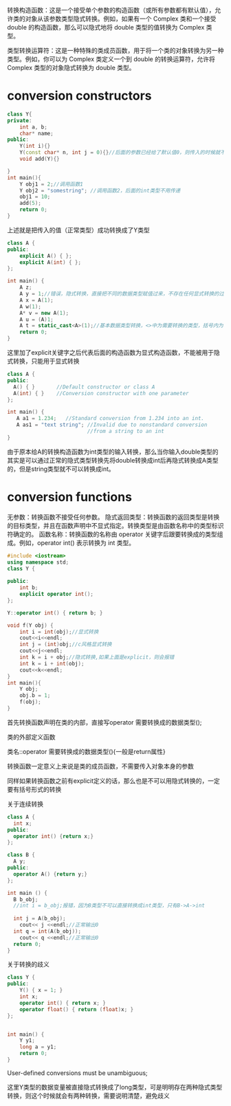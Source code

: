 

转换构造函数：这是一个接受单个参数的构造函数（或所有参数都有默认值），允许类的对象从该参数类型隐式转换。例如，如果有一个 Complex 类和一个接受 double 的构造函数，那么可以隐式地将 double 类型的值转换为 Complex 类型。



类型转换运算符：这是一种特殊的类成员函数，用于将一个类的对象转换为另一种类型。例如，你可以为 Complex 类定义一个到 double 的转换运算符，允许将 Complex 类型的对象隐式转换为 double 类型。





# conversion constructors

```c++
class Y{
private:
    int a, b;
    char* name;
public:
    Y(int i){}
    Y(const char* n, int j = 0){}//后面的参数已经给了默认值0，则传入的时候就不需要显式传入后面的参数
    void add(Y){}

}
int main(){
    Y obj1 = 2;//调用函数1
    Y obj2 = "somestring"; //调用函数2，后面的int类型不用传递
    obj1 = 10;
    add(5);
    return 0;
}

```

上述就是把传入的值（正常类型）成功转换成了Y类型

```c++
class A {
public:
    explicit A() { };
    explicit A(int) { };
};

int main() {
    A z;
    A y = 1;//错误，隐式转换，直接把不同的数据类型赋值过来，不存在任何显式转换的过程
    A x = A(1);
    A w(1);
    A* v = new A(1);
    A u = (A)1;
    A t = static_cast<A>(1);//基本数据类型转换，<>中为需要转换的类型，括号内为转换前的数据
    return 0;
}

```

这里加了explicit关键字之后代表后面的构造函数为显式构造函数，不能被用于隐式转换，只能用于显式转换

```c++
class A {
public:
  A() { }       //Default constructor or class A
  A(int) { }    //Conversion constructor with one parameter 
};

int main() {
   A a1 = 1.234;   //Standard conversion from 1.234 into an int.
   A as1 = "text string"; //Invalid due to nonstandard conversion
                          //from a string to an int
}

```

由于原本给A的转换构造函数为int类型的输入转换，那么当你输入double类型的其实是可以通过正常的隐式类型转换先将double转换成int后再隐式转换成A类型的，但是string类型就不可以转换成int。

# conversion functions

无参数：转换函数不接受任何参数。
隐式返回类型：转换函数的返回类型是转换的目标类型，并且在函数声明中不显式指定。转换类型是由函数名称中的类型标识符确定的。
函数名称：转换函数的名称由 operator 关键字后跟要转换成的类型组成。例如，operator int() 表示转换为 int 类型。



```c++
#include <iostream>
using namespace std;
class Y {
    
public:
	int b;
    explicit operator int();
};

Y::operator int() { return b; } 

void f(Y obj) {
    int i = int(obj);//显式转换
	cout<<i<<endl;
    int j = (int)obj;//c风格显式转换
	cout<<j<<endl;
    int k = i + obj;//隐式转换,如果上面是explicit，则会报错
    int k = i + int(obj);
	cout<<k<<endl;
}
int main(){
	Y obj;
	obj.b = 1;
	f(obj);
}

```

首先转换函数声明在类的内部，直接写operator 需要转换成的数据类型();

类的外部定义函数

类名::operator 需要转换成的数据类型(){一般是return属性}

转换函数一定意义上来说是类的成员函数，不需要传入对象本身的参数

同样如果转换函数之前有explicit定义的话，那么也是不可以用隐式转换的，一定要有括号形式的转换





关于连续转换

```c++
class A {
  int x;
public:
  operator int() {return x;}
};

class B {
  A y;
public:
  operator A() {return y;}
};

int main () {
  B b_obj;
  //int i = b_obj;报错，因为B类型不可以直接转换成int类型，只有B->A->int
    
  int j = A(b_obj);
	cout<< j <<endl;//正常输出0
  int q = int(A(b_obj));
	cout<< q <<endl;//正常输出0
  return 0;
}
```



关于转换的歧义

```c++
class Y {
public:
	Y() { x = 1; }
	int x;
	operator int() { return x; }
	operator float() { return (float)x; }
};


int main() {
	Y y1;
	long a = y1;
	return 0;
}
```

User-defined conversions must be unambiguous;

这里Y类型的数据变量被直接隐式转换成了long类型，可是明明存在两种隐式类型转换，则这个时候就会有两种转换，需要说明清楚，避免歧义

